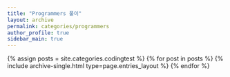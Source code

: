 ```yaml
---
title: "Programmers 풀이"
layout: archive
permalink: categories/programmers
author_profile: true
sidebar_main: true
---
```



{% assign posts = site.categories.codingtest %}
{% for post in posts %} {% include archive-single.html type=page.entries_layout %} {% endfor %}
